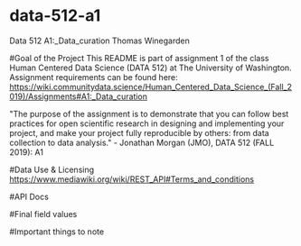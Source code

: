 # data-512-a1
Data 512 A1:_Data_curation
Thomas Winegarden

#Goal of the Project
This README is part of assignment 1 of the class Human Centered Data Science (DATA 512) at The University of Washington. Assignment requirements can be found here: https://wiki.communitydata.science/Human_Centered_Data_Science_(Fall_2019)/Assignments#A1:_Data_curation

"The purpose of the assignment is to demonstrate that you can follow best practices for open scientific research in designing and implementing your project, and make your project fully reproducible by others: from data collection to data analysis." - Jonathan Morgan (JMO), DATA 512 (FALL 2019): A1

#Data Use & Licensing
https://www.mediawiki.org/wiki/REST_API#Terms_and_conditions

#API Docs

#Final field values

#Important things to note
